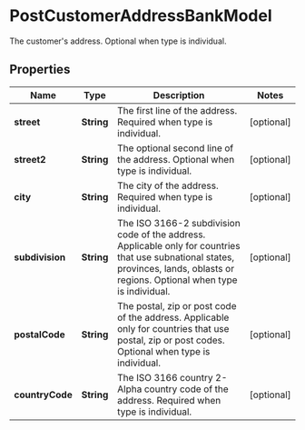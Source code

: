 

# PostCustomerAddressBankModel

The customer's address. Optional when type is individual.

## Properties

| Name | Type | Description | Notes |
|------------ | ------------- | ------------- | -------------|
|**street** | **String** | The first line of the address. Required when type is individual. |  [optional] |
|**street2** | **String** | The optional second line of the address. Optional when type is individual. |  [optional] |
|**city** | **String** | The city of the address. Required when type is individual. |  [optional] |
|**subdivision** | **String** | The ISO 3166-2 subdivision code of the address. Applicable only for countries that use subnational states, provinces, lands, oblasts or regions. Optional when type is individual. |  [optional] |
|**postalCode** | **String** | The postal, zip or post code of the address. Applicable only for countries that use postal, zip or post codes. Optional when type is individual. |  [optional] |
|**countryCode** | **String** | The ISO 3166 country 2-Alpha country code of the address. Required when type is individual. |  [optional] |



